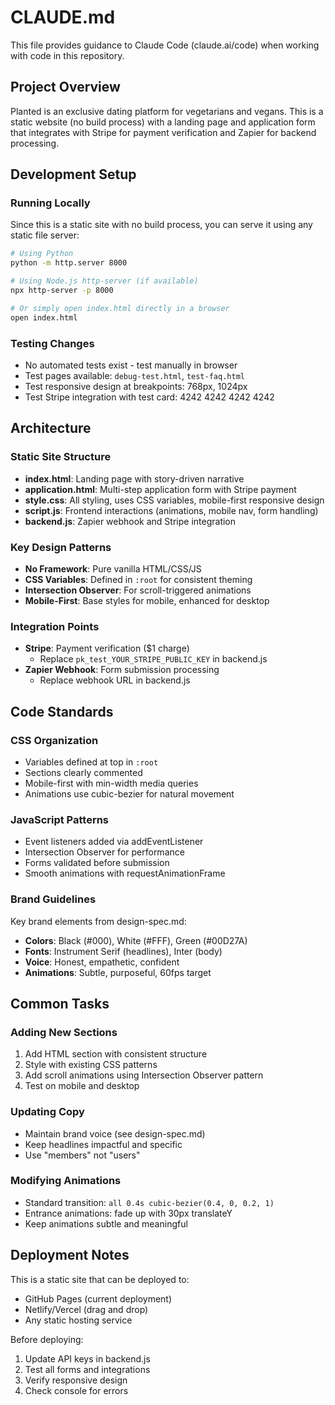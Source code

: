 # CLAUDE.md

This file provides guidance to Claude Code (claude.ai/code) when working with code in this repository.

## Project Overview

Planted is an exclusive dating platform for vegetarians and vegans. This is a static website (no build process) with a landing page and application form that integrates with Stripe for payment verification and Zapier for backend processing.

## Development Setup

### Running Locally
Since this is a static site with no build process, you can serve it using any static file server:
```bash
# Using Python
python -m http.server 8000

# Using Node.js http-server (if available)
npx http-server -p 8000

# Or simply open index.html directly in a browser
open index.html
```

### Testing Changes
- No automated tests exist - test manually in browser
- Test pages available: `debug-test.html`, `test-faq.html`
- Test responsive design at breakpoints: 768px, 1024px
- Test Stripe integration with test card: 4242 4242 4242 4242

## Architecture

### Static Site Structure
- **index.html**: Landing page with story-driven narrative
- **application.html**: Multi-step application form with Stripe payment
- **style.css**: All styling, uses CSS variables, mobile-first responsive design
- **script.js**: Frontend interactions (animations, mobile nav, form handling)
- **backend.js**: Zapier webhook and Stripe integration

### Key Design Patterns
- **No Framework**: Pure vanilla HTML/CSS/JS
- **CSS Variables**: Defined in `:root` for consistent theming
- **Intersection Observer**: For scroll-triggered animations
- **Mobile-First**: Base styles for mobile, enhanced for desktop

### Integration Points
- **Stripe**: Payment verification ($1 charge)
  - Replace `pk_test_YOUR_STRIPE_PUBLIC_KEY` in backend.js
- **Zapier Webhook**: Form submission processing
  - Replace webhook URL in backend.js

## Code Standards

### CSS Organization
- Variables defined at top in `:root`
- Sections clearly commented
- Mobile-first with min-width media queries
- Animations use cubic-bezier for natural movement

### JavaScript Patterns
- Event listeners added via addEventListener
- Intersection Observer for performance
- Forms validated before submission
- Smooth animations with requestAnimationFrame

### Brand Guidelines
Key brand elements from design-spec.md:
- **Colors**: Black (#000), White (#FFF), Green (#00D27A)
- **Fonts**: Instrument Serif (headlines), Inter (body)
- **Voice**: Honest, empathetic, confident
- **Animations**: Subtle, purposeful, 60fps target

## Common Tasks

### Adding New Sections
1. Add HTML section with consistent structure
2. Style with existing CSS patterns
3. Add scroll animations using Intersection Observer pattern
4. Test on mobile and desktop

### Updating Copy
- Maintain brand voice (see design-spec.md)
- Keep headlines impactful and specific
- Use "members" not "users"

### Modifying Animations
- Standard transition: `all 0.4s cubic-bezier(0.4, 0, 0.2, 1)`
- Entrance animations: fade up with 30px translateY
- Keep animations subtle and meaningful

## Deployment Notes

This is a static site that can be deployed to:
- GitHub Pages (current deployment)
- Netlify/Vercel (drag and drop)
- Any static hosting service

Before deploying:
1. Update API keys in backend.js
2. Test all forms and integrations
3. Verify responsive design
4. Check console for errors